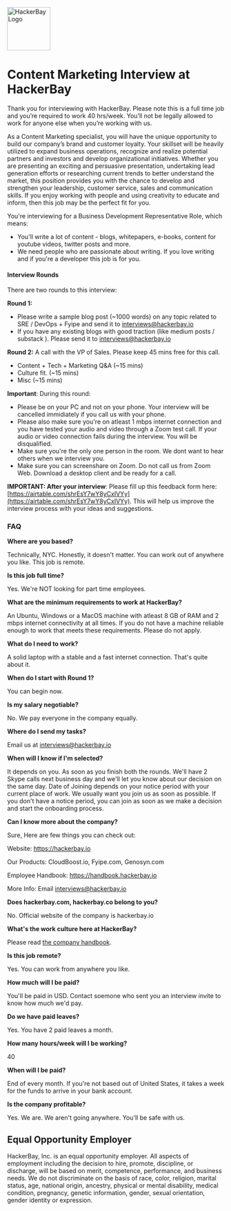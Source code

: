 <img src="https://raw.githubusercontent.com/hackerbay/interview/master/companylogo.png" alt="HackerBay Logo" width="100" height="100">

# Content Marketing Interview at HackerBay

Thank you for interviewing with HackerBay. 
Please note this is a full time job and you’re required to work 40 hrs/week. 
You’ll not be legally allowed to work for anyone else when you’re working with us. 

As a Content Marketing specialist, you will have the unique opportunity to build our company’s brand and customer loyalty. 
Your skillset will be heavily utilized to expand business operations, 
recognize and realize potential partners and investors and develop organizational initiatives. 
Whether you are presenting an exciting and persuasive presentation, 
undertaking lead generation efforts or researching current trends to better understand the market, 
this position provides you with the chance to develop and strengthen your leadership, customer service, sales and communication skills. 
If you enjoy working with people and using creativity to educate and inform, then this job may be the perfect fit for you.

You're interviewing for a Business Development Representative Role, which means: 
- You'll write a lot of content - blogs, whitepapers, e-books, content for youtube videos, twitter posts and more.  
- We need people who are passionate about writing. If you love writing and if you're a developer this job is for you.  

#### Interview Rounds

There are two rounds to this interview: 
 
**Round 1:** 
- Please write a sample blog post (~1000 words) on any topic related to SRE / DevOps + Fyipe and send it to interviews@hackerbay.io 
- If you have any existing blogs with good traction (like medium posts / substack ). Please send it to interviews@hackerbay.io 

**Round 2:** A call with the VP of Sales. Please keep 45 mins free for this call. 
- Content + Tech + Marketing Q&A (~15 mins)
- Culture fit.  (~15 mins) 
- Misc (~15 mins)

**Important**: During this round:
 - Please be on your PC and not on your phone. Your interview will be cancelled immidiately if you call us with your phone.
 - Please also make sure you're on atleast 1 mbps internet connection and you have tested your audio and video through a Zoom test call. If your audio or video connection fails during the interview. You will be disqualified. 
 - Make sure you're the only one person in the room. We dont want to hear others when we interview you. 
 - Make sure you can screenshare on Zoom. Do not call us from Zoom Web. Download a desktop client and be ready for a call.
 
**IMPORTANT: After your interview**: Please fill up this feedback form here: [https://airtable.com/shrEsY7wY8yCxIVYy](https://airtable.com/shrEsY7wY8yCxIVYy). This will help us improve the interview process with your ideas and suggestions.


### FAQ

**Where are you based?**

Technically, NYC. Honestly, it doesn't matter. You can work out of anywhere you like. This job is remote.  

**Is this job full time?**

Yes. We're NOT looking for part time employees. 

**What are the minimum requirements to work at HackerBay?**

An Ubuntu, Windows or a MacOS machine with atleast 8 GB of RAM and 2 mbps internet connectivity at all times. If you do not have a machine reliable enough to work that meets these requirements. Please do not apply. 

**What do I need to work?**

A solid laptop with a stable and a fast internet connection. That's quite about it. 

**When do I start with Round 1?**

You can begin now. 

**Is my salary negotiable?**

No. We pay everyone in the company equally. 

**Where do I send my tasks?**

Email us at interviews@hackerbay.io

**When will I know if I'm selected?**

It depends on you. As soon as you finish both the rounds. We'll have 2 Skype calls next business day and we'll let you know about our decision on the same day. Date of Joining depends on your notice period with your current place of work. We usually want you join us as soon as possible. If you don't have a notice period, you can join as soon as we make a decision and start the onboarding process. 

**Can I know more about the company?**

Sure, Here are few things you can check out:

Website: https://hackerbay.io

Our Products: CloudBoost.io, Fyipe.com, Genosyn.com

Employee Handbook: https://handbook.hackerbay.io

More Info: Email interviews@hackerbay.io

**Does hackerbay.com, hackerbay.co belong to you?**

No. Official website of the company is hackerbay.io

**What's the work culture here at HackerBay?**

Please read [the company handbook](https://handbook.hackerbay.io). 

**Is this job remote?**

Yes. You can work from anywhere you like. 

**How much will I be paid?**

You'll be paid in USD. Contact soemone who sent you an interview invite to know how much we'd pay. 

**Do we have paid leaves?**

Yes. You have 2 paid leaves a month.

**How many hours/week will I be working?** 

40

**When will I be paid?**

End of every month. If you're not based out of United States, it takes a week for the funds to arrive in your bank account. 

**Is the company profitable?**   

Yes. We are. We aren't going anywhere. You'll be safe with us. 

## Equal Opportunity Employer

HackerBay, Inc. is an equal opportunity employer. All aspects of employment including the decision to hire, promote, discipline, or discharge, will be based on merit, competence, performance, and business needs. We do not discriminate on the basis of race, color, religion, marital status, age, national origin, ancestry, physical or mental disability, medical condition, pregnancy, genetic information, gender, sexual orientation, gender identity or expression.


